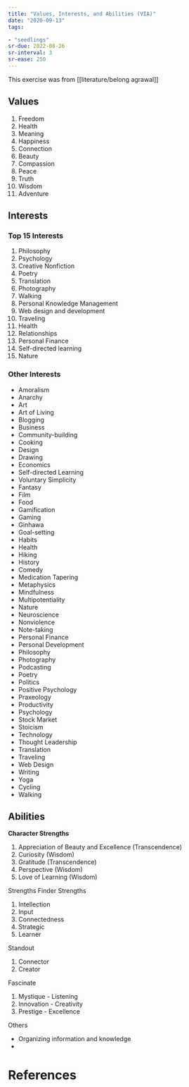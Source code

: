 ```yaml
---
title: "Values, Interests, and Abilities (VIA)"
date: "2020-09-13"
tags:

- "seedlings"
sr-due: 2022-08-26
sr-interval: 3
sr-ease: 250
---
```


This exercise was from [[literature/belong agrawal]]

## Values

1. Freedom
2. Health
3. Meaning
4. Happiness
5. Connection
6. Beauty
7. Compassion
8. Peace
9. Truth
10. Wisdom
11. Adventure

## Interests

### Top 15 Interests

1. Philosophy
2. Psychology
3. Creative Nonfiction
4. Poetry
5. Translation
6. Photography
7. Walking
8. Personal Knowledge Management
9. Web design and development
10. Traveling
11. Health
12. Relationships
13. Personal Finance
14. Self-directed learning
15. Nature

### Other Interests

- Amoralism
- Anarchy
- Art
- Art of Living
- Blogging
- Business
- Community-building
- Cooking
- Design
- Drawing
- Economics
- Self-directed Learning
- Voluntary Simplicity
- Fantasy
- Film
- Food
- Gamification
- Gaming
- Ginhawa
- Goal-setting
- Habits
- Health
- Hiking
- History
- Comedy
- Medication Tapering
- Metaphysics
- Mindfulness
- Multipotentiality
- Nature
- Neuroscience
- Nonviolence
- Note-taking
- Personal Finance
- Personal Development
- Philosophy
- Photography
- Podcasting
- Poetry
- Politics
- Positive Psychology
- Praxeology
- Productivity
- Psychology
- Stock Market
- Stoicism
- Technology
- Thought Leadership
- Translation
- Traveling
- Web Design
- Writing
- Yoga
- Cycling
- Walking

## Abilities

**Character Strengths**

1. Appreciation of Beauty and Excellence (Transcendence)
2. Curiosity (Wisdom)
3. Gratitude (Transcendence)
4. Perspective (Wisdom)
5. Love of Learning (Wisdom)

Strengths Finder Strengths

1. Intellection
2. Input
3. Connectedness
4. Strategic
5. Learner

Standout

1. Connector
2. Creator

Fascinate

1. Mystique - Listening
2. Innovation - Creativity
3. Prestige - Excellence

Others

- Organizing information and knowledge
- 

# References